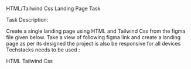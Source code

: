  HTML/Tailwind Css Landing Page Task


Task Description:

Create a single landing page using HTML and Tailwind Css from the figma file given below. Take a view of following figma link and create a landing page as per its designed the project is also be responsive for all devices
Techstacks needs to be used : 

HTML
Tailwind Css
